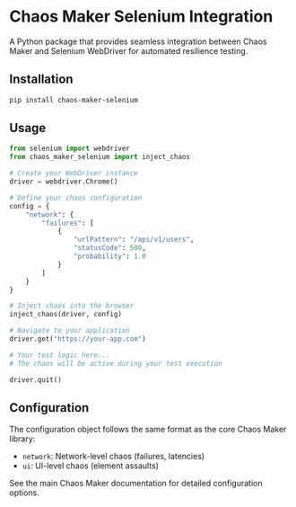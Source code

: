 # Chaos Maker Selenium Integration

A Python package that provides seamless integration between Chaos Maker and Selenium WebDriver for automated resilience testing.

## Installation

```bash
pip install chaos-maker-selenium
```

## Usage

```python
from selenium import webdriver
from chaos_maker_selenium import inject_chaos

# Create your WebDriver instance
driver = webdriver.Chrome()

# Define your chaos configuration
config = {
    "network": {
        "failures": [
            {
                "urlPattern": "/api/v1/users",
                "statusCode": 500,
                "probability": 1.0
            }
        ]
    }
}

# Inject chaos into the browser
inject_chaos(driver, config)

# Navigate to your application
driver.get("https://your-app.com")

# Your test logic here...
# The chaos will be active during your test execution

driver.quit()
```

## Configuration

The configuration object follows the same format as the core Chaos Maker library:

- `network`: Network-level chaos (failures, latencies)
- `ui`: UI-level chaos (element assaults)

See the main Chaos Maker documentation for detailed configuration options.
